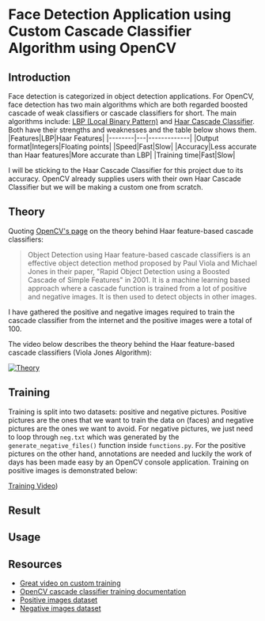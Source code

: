 # Face Detection Application using Custom Cascade Classifier Algorithm using OpenCV

## Introduction

Face detection is categorized in object detection applications. For OpenCV, face detection has two main algorithms which are both regarded boosted cascade of weak classifiers or cascade classifiers for short. The main algorithms include: [LBP (Local Binary Pattern)](https://en.wikipedia.org/wiki/Local_binary_patterns) and [Haar Cascade Classifier](https://en.wikipedia.org/wiki/Haar-like_feature). Both have their strengths and weaknesses and the table below shows them.
|Features|LBP|Haar Features|
|--------|---|-------------|
|Output format|Integers|Floating points|
|Speed|Fast|Slow|
|Accuracy|Less accurate than Haar features|More accurate than LBP|
|Training time|Fast|Slow|

I will be sticking to the Haar Cascade Classifier for this project due to its accuracy. OpenCV already supplies users with their own Haar Cascade Classifier but we will be making a custom one from scratch.

## Theory

Quoting [OpenCV's page](https://docs.opencv.org/3.4/db/d28/tutorial_cascade_classifier.html) on the theory behind Haar feature-based cascade classifiers:
> Object Detection using Haar feature-based cascade classifiers is an effective object detection method proposed by Paul Viola and Michael Jones in their paper, "Rapid Object Detection using a Boosted Cascade of Simple Features" in 2001. It is a machine learning based approach where a cascade function is trained from a lot of positive and negative images. It is then used to detect objects in other images.

I have gathered the positive and negative images required to train the cascade classifier from the internet and the positive images were a total of 100.

The video below describes the theory behind the Haar feature-based cascade classifiers (Viola Jones Algorithm):

[![Theory](https://i.ytimg.com/an_webp/uEJ71VlUmMQ/mqdefault_6s.webp?du=3000&sqp=CJS12LQG&rs=AOn4CLA8dtCJa9uyEQQHJpwHOnia6YDj-Q)](https://www.youtube.com/watch?v=uEJ71VlUmMQ)

## Training

Training is split into two datasets: positive and negative pictures. Positive pictures are the ones that we want to train the data on (faces) and negative pictures are the ones we want to avoid. For negative pictures, we just need to loop through `neg.txt` which was generated by the `generate_negative_files()` function inside `functions.py`. For the positive pictures on the other hand, annotations are needed and luckily the work of days has been made easy by an OpenCV console application. Training on positive images is demonstrated below:

[Training Video](https://github.com/muthanii/face-detection-opencv/blob/main/training.mp4))

## Result

## Usage

## Resources

- [Great video on custom training](https://www.youtube.com/watch?v=XrCAvs9AePM&t=620s)
- [OpenCV cascade classifier training documentation](https://docs.opencv.org/4.2.0/dc/d88/tutorial_traincascade.html)
- [Positive images dataset](https://huggingface.co/datasets/HengJi/human_faces)
- [Negative images dataset](https://github.com/JoakimSoderberg/haarcascade-negatives)
